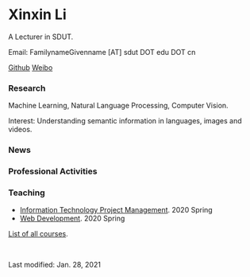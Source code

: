 # Xinxin Li

A Lecturer in SDUT.

Email: FamilynameGivenname [AT] sdut DOT edu DOT cn

[Github](https:/github.com/xxli)  [Weibo](https://weibo.com/lixxin2)

### Research

Machine Learning, Natural Language Processing, Computer Vision.

Interest: Understanding semantic information in languages, images and videos.

### News

### Professional Activities

### Teaching

- [Information Technology Project Management](courses/2020Spring-InformationTechnologyProjectManagement.html). 2020 Spring
- [Web Development](courses/2020Spring-WebDevelopment.html). 2020 Spring

[List of all courses](courses.md).



<br>

Last modified: Jan. 28, 2021

  


